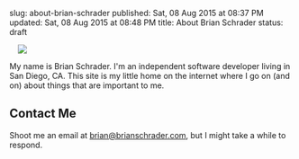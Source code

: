 slug: about-brian-schrader
published: Sat, 08 Aug 2015 at 08:37 PM
updated: Sat, 08 Aug 2015 at 08:48 PM
title: About Brian Schrader
status: draft

<img src="http://www.gravatar.com/avatar/11b074a636e00292c98e3e60f7e16595?size=280" class="image-right" style="padding-left:3%;">

My name is Brian Schrader. I'm an independent software developer living in San Diego, CA. This site is my little home on the internet where I go on (and on) about things that are important to me.


## Contact Me

Shoot me an email at [brian@brianschrader.com][email], but I might take a while to respond.

[email]: mailto:brian@brianschrader.com
[tw]: http://twitter.com/sonicrocketman
